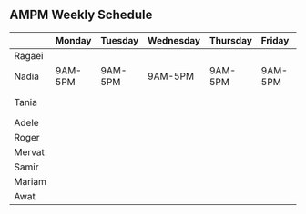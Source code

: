 ## AMPM Weekly Schedule 
|        | Monday  | Tuesday | Wednesday | Thursday | Friday  | Saturday | Sunday |
|--------|---------|---------|-----------|----------|---------|----------|--------|
| Ragaei |         |         |           |          |         |          |        |
| Nadia  | 9AM-5PM | 9AM-5PM | 9AM-5PM   | 9AM-5PM  | 9AM-5PM | OFF      | OFF    |
| Tania  |         |         |           |          |         | 9AM-5PM  |        |
| Adele  |         |         |           |          |         |          |        |
| Roger  |         |         |           |          |         |          |        |
| Mervat |         |         |           |          |         |          |        |
| Samir  |         |         |           |          |         |          |        |
| Mariam |         |         |           |          |         |          |        |
| Awat   |         |         |           |          |         |          |        |
